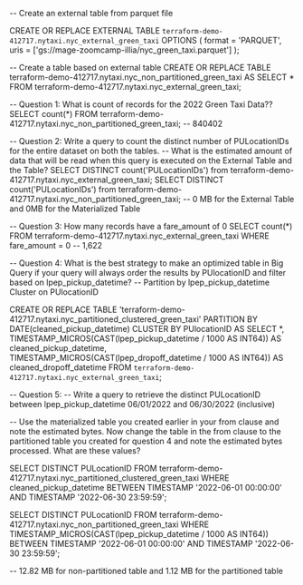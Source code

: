 -- Create an external table from parquet file

CREATE OR REPLACE EXTERNAL TABLE `terraform-demo-412717.nytaxi.nyc_external_green_taxi`
OPTIONS (
  format = 'PARQUET',
  uris = ['gs://mage-zoomcamp-illia/nyc_green_taxi.parquet']
);

-- Create a table based on external table
CREATE OR REPLACE TABLE terraform-demo-412717.nytaxi.nyc_non_partitioned_green_taxi AS
SELECT * FROM terraform-demo-412717.nytaxi.nyc_external_green_taxi;

-- Question 1: What is count of records for the 2022 Green Taxi Data??
SELECT count(*) FROM terraform-demo-412717.nytaxi.nyc_non_partitioned_green_taxi;
-- 840402

-- Question 2: Write a query to count the distinct number of PULocationIDs for the entire dataset on both the tables.
-- What is the estimated amount of data that will be read when this query is executed on the External Table and the Table?
SELECT DISTINCT count('PULocationIDs') from terraform-demo-412717.nytaxi.nyc_external_green_taxi;
SELECT DISTINCT count('PULocationIDs') from terraform-demo-412717.nytaxi.nyc_non_partitioned_green_taxi;
-- 0 MB for the External Table and 0MB for the Materialized Table


-- Question 3: How many records have a fare_amount of 0
SELECT count(*) FROM terraform-demo-412717.nytaxi.nyc_external_green_taxi WHERE fare_amount = 0
-- 1,622

-- Question 4: What is the best strategy to make an optimized table in Big Query if your query will always order the results by PUlocationID and filter based on lpep_pickup_datetime?
-- Partition by lpep_pickup_datetime Cluster on PUlocationID

CREATE OR REPLACE TABLE 'terraform-demo-412717.nytaxi.nyc_partitioned_clustered_green_taxi'
PARTITION BY DATE(cleaned_pickup_datetime)
CLUSTER BY PUlocationID AS
SELECT *, TIMESTAMP_MICROS(CAST(lpep_pickup_datetime / 1000 AS INT64)) AS cleaned_pickup_datetime, TIMESTAMP_MICROS(CAST(lpep_dropoff_datetime / 1000 AS INT64)) AS cleaned_dropoff_datetime FROM `terraform-demo-412717.nytaxi.nyc_external_green_taxi`;



-- Question 5:
-- Write a query to retrieve the distinct PULocationID between lpep_pickup_datetime 06/01/2022 and 06/30/2022 (inclusive)

-- Use the materialized table you created earlier in your from clause and note the estimated bytes. Now change the table in the from clause to the partitioned table you created for question 4 and note the estimated bytes processed. What are these values?


SELECT DISTINCT PULocationID 
FROM terraform-demo-412717.nytaxi.nyc_partitioned_clustered_green_taxi WHERE cleaned_pickup_datetime BETWEEN TIMESTAMP '2022-06-01 00:00:00' AND TIMESTAMP '2022-06-30 23:59:59';

SELECT DISTINCT PULocationID
FROM terraform-demo-412717.nytaxi.nyc_non_partitioned_green_taxi 
WHERE TIMESTAMP_MICROS(CAST(lpep_pickup_datetime / 1000 AS INT64)) BETWEEN TIMESTAMP '2022-06-01 00:00:00' AND TIMESTAMP '2022-06-30 23:59:59';

-- 12.82 MB for non-partitioned table and 1.12 MB for the partitioned table



